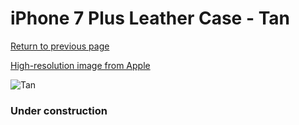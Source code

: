 # iPhone 7 Plus Leather Case - Tan

[Return to previous page](/iphone_7)

[High-resolution image from Apple](https://store.storeimages.cdn-apple.com/8756/as-images.apple.com/is/MMYL2?wid=4500&hei=4500&fmt=png)

<div style="width: 384px"><img src="/everysource/MMYL2.png" alt="Tan"></div>

### Under construction
